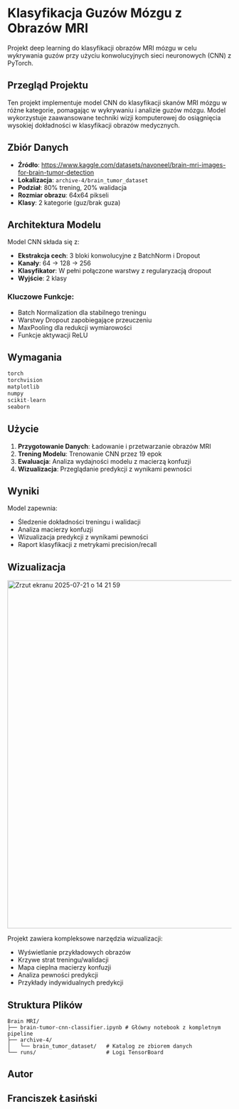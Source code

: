 # Klasyfikacja Guzów Mózgu z Obrazów MRI

Projekt deep learning do klasyfikacji obrazów MRI mózgu w celu wykrywania guzów przy użyciu konwolucyjnych sieci neuronowych (CNN) z PyTorch.

## Przegląd Projektu

Ten projekt implementuje model CNN do klasyfikacji skanów MRI mózgu w różne kategorie, pomagając w wykrywaniu i analizie guzów mózgu. Model wykorzystuje zaawansowane techniki wizji komputerowej do osiągnięcia wysokiej dokładności w klasyfikacji obrazów medycznych.

## Zbiór Danych

- **Źródło**: https://www.kaggle.com/datasets/navoneel/brain-mri-images-for-brain-tumor-detection
- **Lokalizacja**: `archive-4/brain_tumor_dataset`
- **Podział**: 80% trening, 20% walidacja
- **Rozmiar obrazu**: 64x64 pikseli
- **Klasy**: 2 kategorie (guz/brak guza)

## Architektura Modelu

Model CNN składa się z:
- **Ekstrakcja cech**: 3 bloki konwolucyjne z BatchNorm i Dropout
- **Kanały**: 64 → 128 → 256
- **Klasyfikator**: W pełni połączone warstwy z regularyzacją dropout
- **Wyjście**: 2 klasy

### Kluczowe Funkcje:
- Batch Normalization dla stabilnego treningu
- Warstwy Dropout zapobiegające przeuczeniu
- MaxPooling dla redukcji wymiarowości
- Funkcje aktywacji ReLU

## Wymagania

```python
torch
torchvision
matplotlib
numpy
scikit-learn
seaborn
```

## Użycie

1. **Przygotowanie Danych**: Ładowanie i przetwarzanie obrazów MRI
2. **Trening Modelu**: Trenowanie CNN przez 19 epok
3. **Ewaluacja**: Analiza wydajności modelu z macierzą konfuzji
4. **Wizualizacja**: Przeglądanie predykcji z wynikami pewności

## Wyniki

Model zapewnia:
- Śledzenie dokładności treningu i walidacji
- Analiza macierzy konfuzji
- Wizualizacja predykcji z wynikami pewności
- Raport klasyfikacji z metrykami precision/recall

## Wizualizacja

<img width="1047" height="783" alt="Zrzut ekranu 2025-07-21 o 14 21 59" src="https://github.com/user-attachments/assets/be7c4bc8-7035-46a3-86d2-3c1ea41d5165" />


Projekt zawiera kompleksowe narzędzia wizualizacji:
- Wyświetlanie przykładowych obrazów
- Krzywe strat treningu/walidacji
- Mapa cieplna macierzy konfuzji
- Analiza pewności predykcji
- Przykłady indywidualnych predykcji

## Struktura Plików

```
Brain MRI/
├── brain-tumor-cnn-classifier.ipynb # Główny notebook z kompletnym pipeline
├── archive-4/
│   └── brain_tumor_dataset/   # Katalog ze zbiorem danych
└── runs/                      # Logi TensorBoard
```
## Autor 
Franciszek Łasiński 
---------
